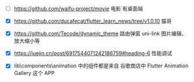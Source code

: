 - [ ] https://github.com/waifu-project/movie 电影 有桌面端
- [x] https://github.com/ducafecat/flutter_learn_news/tree/v1.0.10 猫哥
- [x] https://github.com/Tecode/dynamic_theme 路由弹窗 uni-link 图片编辑、放大缩小等

- [x] https://juejin.cn/post/6917544071242186759#heading-6 性能调试
- [x] lib\components\animation 中的组件都是来自 谷歌商店中 Flutter Animation Gallery 这个 APP